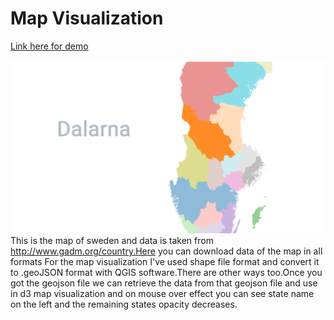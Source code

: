 # Map Visualization
<a href="https://651fac908e177b40a21419db4c33cf3c652bd3fc.googledrive.com/host/0B0XBTG9h5S15cXdMMkRqNGRybGM/">Link here for demo</a><br />

![Geomap Visualization of sweden](https://github.com/srikar0896/d3js/blob/master/Screenshot%20(83).png?raw=true)
<br />
This is the map of sweden and data is taken from http://www.gadm.org/country.Here you can download data of the map in all formats For the map visualization I've used shape file format and convert it to .geoJSON format with QGIS software.There are other ways too.Once you got the geojson file we can retrieve the data from that geojson file and use in d3 map visualization and on mouse over effect you can see state name on the left and the remaining states opacity decreases.
